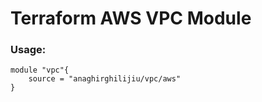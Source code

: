 # Terraform AWS VPC Module

### Usage:
```
module "vpc"{
    source = "anaghirghilijiu/vpc/aws"
}
```